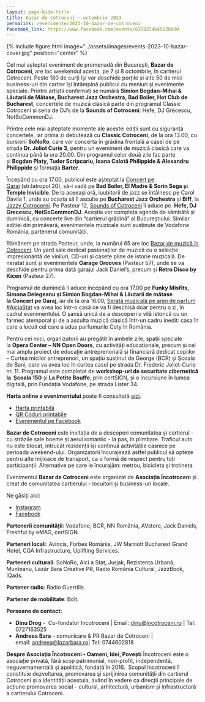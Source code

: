 ```yaml
---
layout: page-hide-title
title: Bazar de Cotroceni ~ octombrie 2023
permalink: /evenimente/2023-10-bazar-de-cotroceni
facebook_link: https://www.facebook.com/events/6378254645620880
---
```


{% include figure.html image="../assets/images/events-2023-10-bazar-cover.jpg" position="center" %}

Cel mai așteptat eveniment de promenadă din București, **Bazar de Cotroceni**, are loc weekendul acesta, pe 7 și 8 octombrie, în cartierul Cotroceni. Peste 180 de curți își vor deschide porțile și alte 50 de mici business-uri din cartier își întâmpină publicul cu meniuri și evenimente speciale. Printre artiștii confirmați se numără **Simion Bogdan-Mihai & Lăutarii de Mătase, Bucharest Jazz Orchestra, Bad Boiler, Hot Club de Bucharest**,  concertele de muzică clasică parte din programul Classic Cotroceni și seria de DJ’s de la **Sounds of Cotroceni**: Hefe, DJ Grecescu, NotSoCommonDJ.

Printre cele mai așteptate momente ale acestei ediții sunt cu siguranță concertele, iar prima zi debutează cu **Classic Cotroceni**, de la ora 13.00, cu bursierii **SoNoRo**, care vor concerta în grădina frontală a casei de pe strada **Dr. Joliot Curie 3**, pentru un eveniment de muzică clasică care va continua până la ora 20.00. Din programul celor două zile fac parte și **Bogdan Platy, Tudor Scripcariu, Ioana Calotă Philippide & Alexandru Philippide** și formația **Barter**. 

Începând cu ora 17.00, publicul este așteptat la [Concert pe Garaj](https://www.google.com/url?q=https://www.google.com/url?q=https://fb.me/e/3j0RO6NPX&amp;sa=D&amp;source=editors&amp;ust=1696542792156240&amp;usg=AOvVaw3t2m5lWf5MzxG_1i9QeLbW&sa=D&source=docs&ust=1696542792169548&usg=AOvVaw2jnw1lNcXNGnMwGck2ytwC) (str.Iatropol 20), să-i vadă pe **Bad Boiler, El Madre & Sorin Sega și Temple Invisible**. De la aceeași oră, iuubitorii de jazz se întâlnesc pe Carol Davila 1, unde au ocazia să îi asculte pe **Bucharest Jazz Orchestra** și **Biff**, la [Jazzy Cotrocerni](https://www.facebook.com/events/331948156071806). Pe Pasteur 12, [Sounds of Cotroceni](https://www.google.com/url?q=https://www.google.com/url?q=https://fb.me/e/4HGMryuQN&amp;sa=D&amp;source=editors&amp;ust=1696542792156712&amp;usg=AOvVaw3AjxPUZ7hFuf1CVBnj5NK1&sa=D&source=docs&ust=1696542792169883&usg=AOvVaw0wfJ-5uj0xLktHEGSvs02o) îi aduce pe  **Hefe, DJ Grecescu, NotSoCommonDJ**. Aceștia vor completa agenda de sâmbătă și duminică, cu concerte live din “cartierul grădină” al Bucureștiului. Similar ediției din primăvară, evenimentele muzicale sunt susținute de Vodafone România, partenerul comunității. 

Rămânem pe strada Pasteur, unde, la numărul 65 are loc [Bazar de muzică în Cotroceni](https://www.google.com/url?q=https://www.google.com/url?q=https://www.facebook.com/events/777466627395347/?active_tab%253Ddiscussion&amp;sa=D&amp;source=editors&amp;ust=1696542792157045&amp;usg=AOvVaw3V_x8GWLAgqOkuN05Q9-9M&sa=D&source=docs&ust=1696542792170125&usg=AOvVaw3oDy6d-EhSsC6DwtLFriG2). Un yard sale dedicat pasionaților de muzică cu o selecție impresionantă de viniluri, CD-uri și casete pline de istorie muzicală. De neratat sunt și evenimentele **Garage Grooves** (Pasteur 57), unde se va deschide pentru prima dată garajul Jack Daniel’s, precum și  **Retro Disco by Kicen** (Pasteur 27).


Programul de duminică îi aduce începând cu ora 17.00 pe **Funky Misfits, Simona Delegeanu și Simion Bogdan-Mihai & Lăutarii de mătase la Concert pe Garaj**, iar de la ora 16.00, [Serată muzicală pe aripi de parfum #AiciaStat](https://www.google.com/url?q=https://www.google.com/url?q=https://www.facebook.com/events/1020323629118500&amp;sa=D&amp;source=editors&amp;ust=1696542792157793&amp;usg=AOvVaw1TVdcUGM26kdE0IjO_QBEG&sa=D&source=docs&ust=1696542792170541&usg=AOvVaw1Wt7Fj3D0D70_m7oFm36jW) va avea loc într-o casă ce va fi deschisă doar pentru o zi, în cadrul evenimentului. O șansă unică de a descoperi o vilă istorică cu un farmec atemporal și de a asculta muzică clasică într-un cadru inedit: casa în care a locuit cel care a adus parfumurile Coty în România.

Pentru cei mici, organizatorii au pregătit în ambele zile, spații speciale la **Opera Center – NN Open Doors**, cu activități educaționale, precum și cel mai amplu proiect de educație antreprenorială și financiară dedicat copiilor – Curtea micilor antreprenori, un spațiu susținut de George (BCR) și Școala de Bani, care va avea loc în curtea casei pe strada Dr. Frederic Joliot-Curie nr. 11. Programul este completat de **workshop-uri de securitate cibernetică la  Școala 150** și **La Petite Bouffe**, prin certSIGN, și o incursiune în lumea digitală, prin Fundația Vodafone, pe strada Lister 34. 

**Harta online a evenimentului** poate fi consultată [aici](https://drive.google.com/file/d/1mDtpibZQjTQlrjnU8oR9sy0fWr_lNILN/view?fbclid=IwAR0KyjlU8TQqUXCRfu3xWA4NfONGciGUrxW7lSKJzmgpr3VSRkQzt6fupt8).

- [Harta printabilă](https://incotroceni.ro/evenimente/2023-10-bazar-de-cotroceni/harta) 
- [QR Coduri printabile](https://incotroceni.ro/evenimente/2023-10-bazar-de-cotroceni/qr)
- [Evenimentul pe Facebook](https://www.facebook.com/events/6378254645620880)

**Bazar de Cotroceni** este invitația de a descoperi comunitatea și cartierul - cu străzile sale boeme și aerul romantic - la pas, în plimbare. Traficul auto nu este blocat, întrucât rezidenții își continuă activitățile casnice pe perioada weekend-ului. Organizatorii încurajează astfel publicul să opteze pentru alte mijloace de transport, ca o formă de respect pentru toți participanții. Alternative pe care le încurajăm: metrou, bicicleta și trotineta.

Evenimentul **Bazar de Cotroceni** este organizat de **Asociația Încotroceni** și creat de comunitatea cartierului - locuitori și business-uri locale.

Ne găsiți aici: 

* [Instagram](https://www.instagram.com/incotroceni/)
* [Facebook](https://www.facebook.com/search/top?q=incotroceni) 


**Partenerii comunității**: Vodafone, BCR, NN România, AVstore, Jack Daniels, Freshful by eMAG, certSIGN.

**Parteneri locali**: Avincis, Forbes România, JW Marriott Bucharest Grand Hotel, CGA Infrastructure, Uplifting Services.

**Parteneri culturali**: SoNoRo, Aici a Stat, Jurjak, Rezistența Urbană, Munteanu, Lazăr Bara Creative PR, Radio România Cultural, JazzBook, IQads.

**Partener radio**: Radio Guerrilla.

**Partener de mobilitate**: Bolt.


**Persoane de contact:**

* **Dinu Drog** -  Co-fondator Incotroceni | Email: dinu@incotroceni.ro | Tel: 0727163525
* **Andreea Bara** - comunicare & PR Bazar de Cotroceni | email: andreea@lazarbara.ro| Tel: 0744602818

**Despre Asociația Încotroceni - Oameni, Idei, Povești**
Încotroceni este o asociație privată, fără scop patrimonial, non-profit, independentă, neguvernamentală şi apolitică, fondată în 2016.  Scopul Incotroceni îl constituie dezvoltarea, promovarea şi sprijinirea comunității din cartierul Cotroceni și a identității acestuia, având în vedere ca direcții principale de acțiune promovarea social – cultural, arhitectură, urbanism și infrastructură a cartierului Cotroceni.

